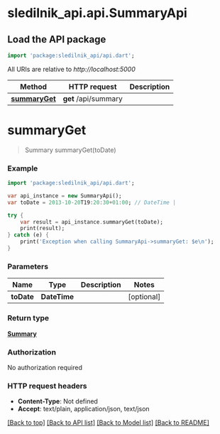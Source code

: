 # sledilnik_api.api.SummaryApi

## Load the API package
```dart
import 'package:sledilnik_api/api.dart';
```

All URIs are relative to *http://localhost:5000*

Method | HTTP request | Description
------------- | ------------- | -------------
[**summaryGet**](SummaryApi.md#summaryGet) | **get** /api/summary | 


# **summaryGet**
> Summary summaryGet(toDate)



### Example 
```dart
import 'package:sledilnik_api/api.dart';

var api_instance = new SummaryApi();
var toDate = 2013-10-20T19:20:30+01:00; // DateTime | 

try { 
    var result = api_instance.summaryGet(toDate);
    print(result);
} catch (e) {
    print('Exception when calling SummaryApi->summaryGet: $e\n');
}
```

### Parameters

Name | Type | Description  | Notes
------------- | ------------- | ------------- | -------------
 **toDate** | **DateTime**|  | [optional] 

### Return type

[**Summary**](Summary.md)

### Authorization

No authorization required

### HTTP request headers

 - **Content-Type**: Not defined
 - **Accept**: text/plain, application/json, text/json

[[Back to top]](#) [[Back to API list]](../README.md#documentation-for-api-endpoints) [[Back to Model list]](../README.md#documentation-for-models) [[Back to README]](../README.md)

